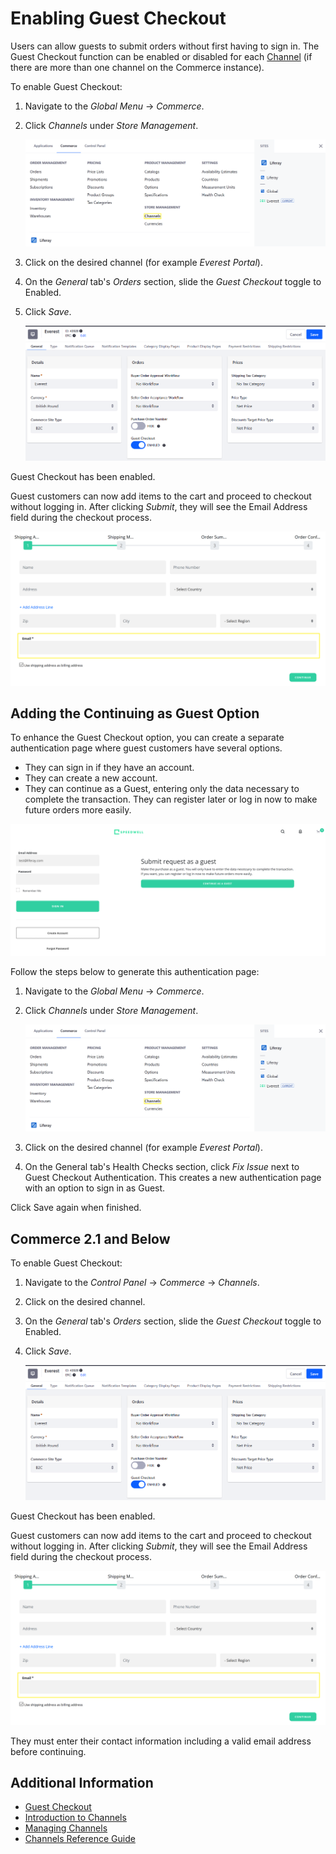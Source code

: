 # Enabling Guest Checkout

Users can allow guests to submit orders without first having to sign in. The Guest Checkout function can be enabled or disabled for each [Channel](../managing-a-catalog/creating-and-managing-products/channels/introduction-to-channels.md) (if there are more than one channel on the Commerce instance).

To enable Guest Checkout:

1. Navigate to the _Global Menu_ &rarr; _Commerce_.
1. Click _Channels_ under _Store Management_.

    ![Access Commerce settings in the Global Commerce menu.](./enabling-guest-checkout/images/04.png)

1. Click on the desired channel (for example _Everest Portal_).
1. On the _General_ tab's _Orders_ section, slide the _Guest Checkout_ toggle to Enabled.
1. Click _Save_.

    ![Enable Guest Checkout](./enabling-guest-checkout/images/01.png)

Guest Checkout has been enabled.

Guest customers can now add items to the cart and proceed to checkout without logging in. After clicking _Submit_, they will see the Email Address field during the checkout process.

![The email address field appears in the initial checkout process.](./enabling-guest-checkout/images/03.png)

## Adding the Continuing as Guest Option

To enhance the Guest Checkout option, you can create a separate authentication page where guest customers have several options.

* They can sign in if they have an account.
* They can create a new account.
* They can continue as a Guest, entering only the data necessary to complete the transaction. They can register later or log in now to make future orders more easily.

![Customers have a choice of signing in or continuing as Guest.](./enabling-guest-checkout/images/05.png)

Follow the steps below to generate this authentication page:

1. Navigate to the _Global Menu_ &rarr; _Commerce_.
1. Click _Channels_ under _Store Management_.

    ![Access Commerce settings in the Global Commerce menu.](./enabling-guest-checkout/images/04.png)

1. Click on the desired channel (for example _Everest Portal_).
1. On the General tab's Health Checks section, click _Fix Issue_ next to Guest Checkout Authentication. This creates a new authentication page with an option to sign in as Guest.

Click Save again when finished.

## Commerce 2.1 and Below

To enable Guest Checkout:

1. Navigate to the _Control Panel_ &rarr; _Commerce_ &rarr; _Channels_.
1. Click on the desired channel.
1. On the _General_ tab's _Orders_ section, slide the _Guest Checkout_ toggle to Enabled.
1. Click _Save_.

    ![Enable Guest Checkout](./enabling-guest-checkout/images/01.png)

Guest Checkout has been enabled.

Guest customers can now add items to the cart and proceed to checkout without logging in. After clicking _Submit_, they will see the Email Address field during the checkout process.

![The email address field appears in the initial checkout process.](./enabling-guest-checkout/images/03.png)

They must enter their contact information including a valid email address before continuing.

## Additional Information

* [Guest Checkout](./guest-checkout.md)
* [Introduction to Channels](../managing-a-catalog/creating-and-managing-products/channels/introduction-to-channels.md)
* [Managing Channels](../managing-a-catalog/creating-and-managing-products/channels/managing-channels.md)
* [Channels Reference Guide](../managing-a-catalog/creating-and-managing-products/channels/channels-reference-guide.md)
